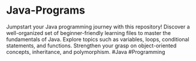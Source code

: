 # Java-Programs
Jumpstart your Java programming journey with this repository! Discover a well-organized set of beginner-friendly learning files to master the fundamentals of Java. Explore topics such as variables, loops, conditional statements, and functions. Strengthen your grasp on object-oriented concepts, inheritance, and polymorphism.  #Java #Programming

